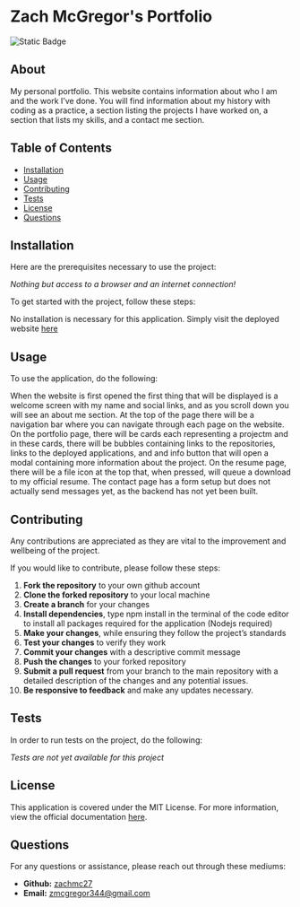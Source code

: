 
  # Zach McGregor's Portfolio
  
  ![Static Badge](https://img.shields.io/badge/License-MIT-blue.svg)
  
  ## About

  My personal portfolio. This website contains information about who I am and the work I’ve done. You will find information about my history with coding as a practice, a section listing the projects I have worked on, a section that lists my skills, and a contact me section.
   

   
  ## Table of Contents 
  - [Installation](#installation)
  - [Usage](#usage)
  - [Contributing](#contributing)
  - [Tests](#tests)
  - [License](#license)
  - [Questions](#questions)
   

   
  ## Installation
   
  Here are the prerequisites necessary to use the project:
   
  *Nothing but access to a browser and an internet connection!*
  
  To get started with the project, follow these steps:
   
  No installation is necessary for this application. Simply visit the deployed website [here]()
   

   
  ## Usage 
   
  To use the application, do the following:

  When the website is first opened the first thing that will be displayed is a welcome screen with my name and social links, and as you scroll down you will see an about me section. At the top of the page there will be a navigation bar where you can navigate through each page on the website. On the portfolio page, there will be cards each representing a projectm and in these cards, there will be bubbles containing links to the repositories, links to the deployed applications, and and info button that will open a modal containing more information about the project. On the resume page, there will be a file icon at the top that, when pressed, will queue a download to my official resume. The contact page has a form setup but does not actually send messages yet, as the backend has not yet been built.
    
  ## Contributing
   
  Any contributions are appreciated as they are vital to the improvement and wellbeing of the project.

  If you would like to contribute, please follow these steps:

  1. **Fork the repository** to your own github account
2. **Clone the forked repository** to your local machine
3. **Create a branch** for your changes
4. **Install dependencies**, type npm install in the terminal of the code editor to install all packages required for the application (Nodejs required)
5. **Make your changes**, while ensuring they follow the project’s standards
6. **Test your changes** to verify they work
7. **Commit your changes** with a descriptive commit message
8. **Push the changes** to your forked repository
9. **Submit a pull request** from your branch to the main repository with a detailed description of the changes and any potential issues.
10. **Be responsive to feedback** and make any updates necessary.

   

   
  ## Tests
   
  In order to run tests on the project, do the following:
   
  *Tests are not yet available for this project*
   

   
  ## License 
   
  This application is covered under the MIT License. For more information, view the official documentation [here](https://opensource.org/license/MIT).
   

   
  ## Questions
   
  For any questions or assistance, please reach out through these mediums:
   
  - **Github:** [zachmc27](https://github.com/zachmc27)
  - **Email:** <zmcgregor344@gmail.com>

  